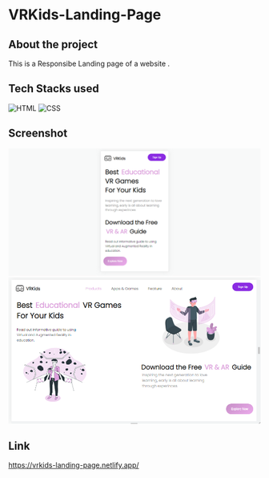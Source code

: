 # VRKids-Landing-Page

## About the project

This is a  Responsibe Landing page of a website .

## Tech Stacks used 

![HTML](https://img.shields.io/badge/html5%20-%23E34F26.svg?&style=for-the-badge&logo=html5&logoColor=white)
![CSS](https://img.shields.io/badge/css3%20-%231572B6.svg?&style=for-the-badge&logo=css3&logoColor=white)

## Screenshot

<img src= "Screenshot (37).png" />
<img src= "Screenshot (38).png" />

## Link

https://vrkids-landing-page.netlify.app/
